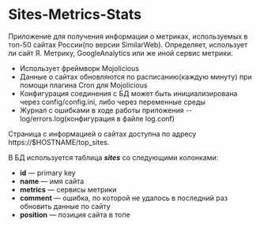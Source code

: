 Sites-Metrics-Stats
============================

Приложение для получения информации о метриках, используемых в топ-50 сайтах России(по версии SimilarWeb).
Определяет, использует ли сайт Я. Метрику, GoogleAnalytics или же иной сервис метрики.

* Использует фреймворк Mojolicious
* Данные о сайтах обновляются по расписанию(каждую минуту) при помощи плагина Cron для Mojolicious
* Конфигурация соединения с БД может быть инициализирована через config/config.ini, либо через переменные среды
* Журнал с ошибками в ходе работы приложения -- log/errors.log(конфигурация в файле log.conf)

Страница с информацией о сайтах доступна по адресу https://$HOSTNAME/top_sites.

В БД используется таблица ***sites*** со следующими колонками:

* **id** — primary key
* **name** — имя сайта
* **metrics** — сервисы метрики
* **comment** — ошибка, по которой не удалось в последний раз обновить данные по сайту
* **position** — позиция сайта в топе
